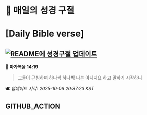 # 🙏 매일의 성경 구절
# [Daily Bible verse]
## [![README에 성경구절 업데이트](https://github.com/DONGSUKA/first_test/actions/workflows/update-readme-bible.yml/badge.svg)](https://github.com/DONGSUKA/first_test/actions/workflows/update-readme-bible.yml)
<!-- START_BIBLE_VERSE -->
📖 **마가복음 14:19**
> 그들이 근심하며 하나씩 하나씩 나는 아니지요 하고 말하기 시작하니

🕊️ _업데이트 시각: 2025-10-06 20:37:23 KST_
  <!-- END_BIBLE_VERSE -->
## GITHUB_ACTION

